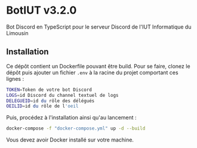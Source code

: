 # BotIUT v3.2.0

Bot Discord en TypeScript pour le serveur Discord de l'IUT Informatique du Limousin

## Installation

Ce dépôt contient un Dockerfile pouvant être build. Pour se faire, clonez le dépôt puis ajouter un fichier `.env` à la racine du projet comportant ces lignes :

```sh
TOKEN=Token de votre bot Discord
LOGS=id Discord du channel textuel de logs
DELEGUEID=id du rôle des délégués
OEILID=id du rôle de l'oeil
```

Puis, procédez à l'installation ainsi qu'au lancement :

```sh
docker-compose -f "docker-compose.yml" up -d --build
```

Vous devez avoir Docker installé sur votre machine.
